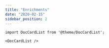 ```yaml
---
title: "Enrichments"
date: "2020-02-15"
sidebar_position: 2
---
```


```mdx-code-block
import DocCardList from '@theme/DocCardList';

<DocCardList />
```
